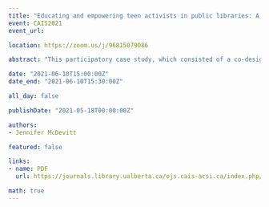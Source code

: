 ```yaml
---
title: "Educating and empowering teen activists in public libraries: A case study of the impact of reading on young adult social justice actions"
event: CAIS2021
event_url:

location: https://zoom.us/j/96815079086

abstract: "This participatory case study, which consisted of a co-designed virtual program through the Camrose Public Library, investigates how teen readers engage with the social justice themes in YA fiction, how and if they find these themes useful for understanding and engaging in activism on their own, and the influence of public library programming on these actions. I approached my research from a teen-centred perspective, inviting the youth who participated to make adjustments to each stage of the process. My research design, data collection, and data analysis were informed by critical ethnography as theory and reader-response theory. This case study found that, on their own, neither social activism narratives nor library programs motivate teens to conduct social justice actions; instead, they contribute to a network of learning opportunities and information that leads to teens becoming motivated to make a difference in their communities. Thus, public libraries can provide teen programming that uses social activism narratives and collaborative discussions to teach teens more about social justice issues, show them how to get involved in social justice movements, and instill in them the confidence to do so."

date: "2021-06-10T15:00:00Z"
date_end: "2021-06-10T15:30:00Z"

all_day: false

publishDate: "2021-05-18T00:00:00Z"

authors:
- Jennifer McDevitt

featured: false

links:
- name: PDF
  url: https://journals.library.ualberta.ca/ojs.cais-acsi.ca/index.php/cais-asci/article/view/1193/1027

math: true
---
```

